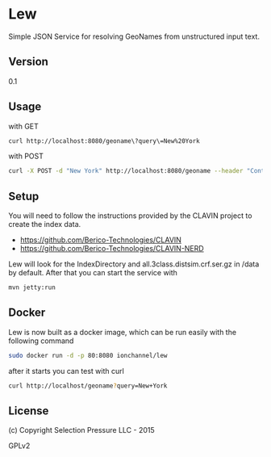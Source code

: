 Lew
=========

Simple JSON Service for resolving GeoNames from unstructured input text.


Version
-

0.1

Usage
-

with GET

```sh
curl http://localhost:8080/geoname\?query\=New%20York
```

with POST

```sh
curl -X POST -d "New York" http://localhost:8080/geoname --header "Content-Type:text/plain"
```

Setup
-
You will need to follow the instructions provided by the CLAVIN project to create the index data.

* https://github.com/Berico-Technologies/CLAVIN
* https://github.com/Berico-Technologies/CLAVIN-NERD

Lew will look for the IndexDirectory and all.3class.distsim.crf.ser.gz in /data by default. After that
you can start the service with

```sh
mvn jetty:run
```


Docker
-

Lew is now built as a docker image, which can be run easily with the following
command

```sh
sudo docker run -d -p 80:8080 ionchannel/lew
```
after it starts you can test with curl

```sh
curl http://localhost/geoname?query=New+York
```

License
-
(c) Copyright Selection Pressure LLC - 2015

GPLv2
